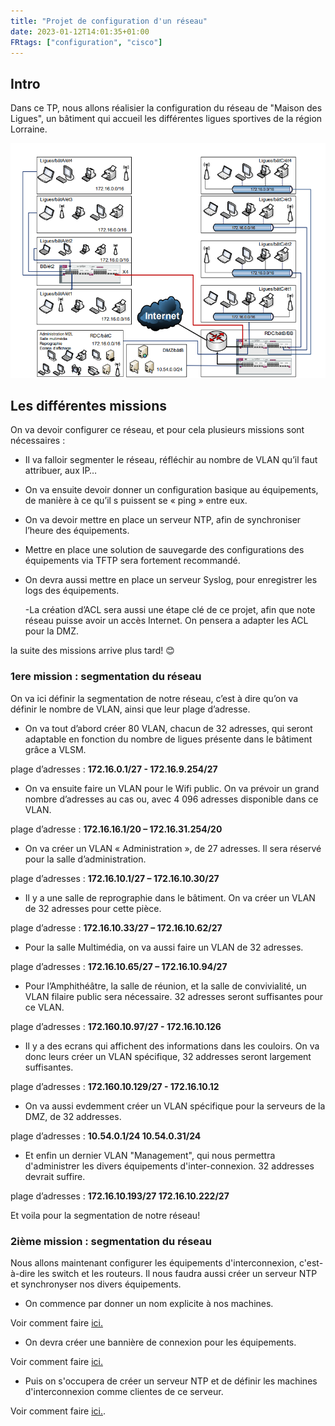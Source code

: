 ```yaml
---
title: "Projet de configuration d'un réseau"
date: 2023-01-12T14:01:35+01:00
FRtags: ["configuration", "cisco"]
---
```


## Intro ##

Dans ce TP, nous allons réalisier la configuration du réseau de "Maison des Ligues", un bâtiment qui accueil les différentes ligues sportives de la région Lorraine.

![shema_reseau](/images/M2L/shema_reseau.png)

## Les différentes missions ##

On va devoir configurer ce réseau, et pour cela plusieurs missions sont nécessaires :

- Il va falloir segmenter le réseau, réfléchir au nombre de VLAN qu’il faut attribuer, aux IP…

- On va ensuite devoir donner un configuration basique au équipements, de manière à ce qu’il s puissent se « ping » entre eux.

- On va devoir mettre en place un serveur NTP, afin de synchroniser l’heure des équipements.

- Mettre en place une solution de sauvegarde des configurations des équipements via TFTP sera fortement recommandé.

- On devra aussi mettre en place un serveur Syslog, pour enregistrer les logs des équipements.

    -La création d’ACL sera aussi une étape clé de ce projet, afin que note réseau puisse avoir un accès Internet. On pensera a adapter les ACL pour la DMZ.

la suite des missions arrive plus tard! 😊

### 1ere mission : segmentation du réseau ###

On va ici définir la segmentation de notre réseau, c’est à dire qu’on va définir le nombre de VLAN, ainsi que leur plage d’adresse.

- On va tout d’abord créer 80 VLAN, chacun de 32 adresses, qui seront adaptable en fonction du nombre de ligues présente dans le bâtiment grâce a VLSM.

plage d’adresses : **172.16.0.1/27 - 172.16.9.254/27**

- On va ensuite faire un VLAN pour le Wifi public. On va prévoir un grand nombre d’adresses au cas ou, avec 4 096 adresses disponible dans ce VLAN.

plage d’adresse : **172.16.16.1/20 – 172.16.31.254/20**

- On va créer un VLAN « Administration », de 27 adresses. Il sera réservé pour la salle d’administration.

plage d’adresses : **172.16.10.1/27 – 172.16.10.30/27**

- Il y a une salle de reprographie dans le bâtiment. On va créer un VLAN de 32 adresses pour cette pièce.

plage d’adresse : **172.16.10.33/27 – 172.16.10.62/27**

- Pour la salle Multimédia, on va aussi faire un VLAN de 32 adresses.

plage d’adresses : **172.16.10.65/27 – 172.16.10.94/27**

- Pour l’Amphithéâtre, la salle de réunion, et la salle de convivialité, un VLAN filaire public sera nécessaire. 32 adresses seront suffisantes pour ce VLAN.

plage d’adresses : **172.160.10.97/27 - 172.16.10.126**

- Il y a des ecrans qui affichent des informations dans les couloirs. On va donc leurs créer un VLAN spécifique, 32 addresses seront largement suffisantes.

plage d’adresses : **172.160.10.129/27 - 172.16.10.12**

- On va aussi evdemment créer un VLAN spécifique pour la serveurs de la DMZ, de 32 addresses.

plage d’adresses : **10.54.0.1/24 10.54.0.31/24**

- Et enfin un dernier VLAN "Management", qui nous permettra d'administrer les divers équipements d'inter-connexion. 32 addresses devrait suffire.

plage d’adresses : **172.16.10.193/27 172.16.10.222/27**

Et voila pour la segmentation de notre réseau!

### 2ième mission : segmentation du réseau ###

Nous allons maintenant configurer les équipements d'interconnexion, c'est-à-dire les switch et les routeurs. Il nous faudra aussi créer un serveur NTP et synchronyser nos divers équipements.

- On commence par donner un nom explicite à nos machines.

Voir comment faire [ici.](https://thomasgarden.netlify.app/fiches/cisco/ios/donner-un-nom-a-un-equipement/)

- On devra créer une bannière de connexion pour les équipements.

Voir comment faire [ici.](https://thomasgarden.netlify.app/fiches/cisco/ios/configurer-un-banniere-sur-ios/)

- Puis on s'occupera de créer un serveur NTP et de définir les machines d'interconnexion comme clientes de ce serveur.

Voir comment faire [ici.](/fr/notes/ntp).



